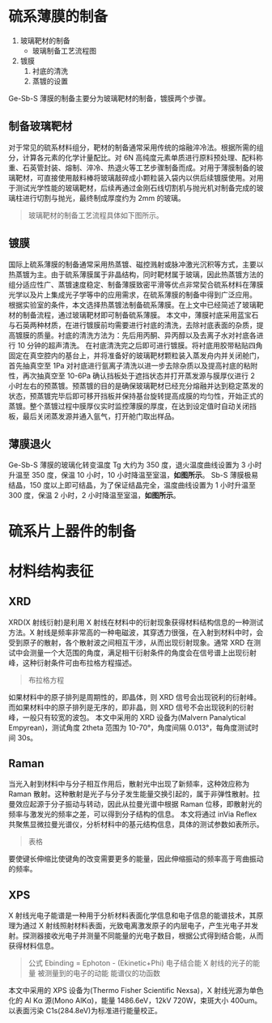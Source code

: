 # 硫系薄膜的制备

1. 玻璃靶材的制备
   - 玻璃制备工艺流程图
2. 镀膜
   1. 衬底的清洗
   2. 蒸镀的设置

Ge-Sb-S 薄膜的制备主要分为玻璃靶材的制备，镀膜两个步骤。

## 制备玻璃靶材

对于常见的硫系材料组分，靶材的制备通常采用传统的熔融淬冷法。根据所需的组分，计算各元素的化学计量配比。对 6N 高纯度元素单质进行原料预处理、配料称重、石英管封装、熔制、淬冷、热退火等工艺步骤制备而成。对用于薄膜制备的玻璃靶材，可直接使用敲料棒将玻璃敲碎成小颗粒装入袋内以供后续镀膜使用。对用于测试光学性能的玻璃靶材，后续再通过金刚石线切割机与抛光机对制备完成的玻璃柱进行切割与抛光，最终制成厚度约为 2mm 的玻璃。

> 玻璃靶材的制备工艺流程具体如下图所示。

## 镀膜

国际上硫系薄膜的制备通常采用热蒸镀、磁控溅射或脉冲激光沉积等方式，主要以热蒸镀为主。由于硫系薄膜属于非晶结构，同时靶材属于玻璃，因此热蒸镀方法的组分适应性广、蒸镀速度稳定、制备薄膜致密平滑等优点非常契合硫系材料在薄膜光学以及片上集成光子学等中的应用需求，在硫系薄膜的制备中得到广泛应用。
根据实验室的条件，本文选择热蒸镀法制备硫系薄膜。在上文中已经简述了玻璃靶材的制备流程，通过玻璃靶材即可制备硫系薄膜。
本文中，薄膜衬底采用蓝宝石与石英两种材质，在进行镀膜前均需要进行衬底的清洗，去除衬底表面的杂质，提高镀膜的质量。衬底的清洗方法为：先后用丙酮、异丙醇以及去离子水对衬底各进行 10 分钟的超声清洗。
在衬底清洗完之后即可进行镀膜。将衬底用胶带粘贴四角固定在真空腔内的基台上，并将准备好的玻璃靶材颗粒装入蒸发舟内并关闭舱门，首先抽真空至 1Pa 对衬底进行氩离子清洗以进一步去除杂质以及提高衬底的粘附性，再次抽真空至 10-6Pa 确认挡板处于遮挡状态并打开蒸发源与膜厚仪进行 2 小时左右的预蒸镀。预蒸镀的目的是确保玻璃靶材已经充分熔融并达到稳定蒸发的状态，预蒸镀完毕后即可移开挡板并保持基台旋转提高成膜的均匀性，开始正式的蒸镀。整个蒸镀过程中膜厚仪实时监控薄膜的厚度，在达到设定值时自动关闭挡板，最后关闭蒸发源并通入氩气，打开舱门取出样品。

## 薄膜退火

Ge-Sb-S 薄膜的玻璃化转变温度 Tg 大约为 350 度，退火温度曲线设置为 3 小时升温至 350 度，保温 10 小时，10 小时降温至室温，**如图所示**。
Sb-S 薄膜极易结晶，150 度以上即可结晶，为了保证结晶完全，温度曲线设置为 1 小时升温至 300 度，保温 2 小时，2 小时降温至室温，**如图所示**。

# 硫系片上器件的制备

# 材料结构表征

## XRD

XRD(X 射线衍射)是利用 X 射线在材料中的衍射现象获得材料结构信息的一种测试方法。X 射线是频率非常高的一种电磁波，其穿透力很强，在入射到材料中时，会受到原子的散射，各个散射波之间相互干涉，从而出现衍射现象。通常 XRD 在测试中会测量一个大范围的角度，满足相干衍射条件的角度会在信号谱上出现衍射峰，这种衍射条件可由布拉格方程描述。

> 布拉格方程

如果材料中的原子排列是周期性的，即晶体，则 XRD 信号会出现锐利的衍射峰。而如果材料中的原子排列是无序的，即非晶，则 XRD 信号不会出现锐利的衍射峰，一般只有较宽的波包。
本文中采用的 XRD 设备为(Malvern Panalytical Empyrean)，测试角度 2theta 范围为 10-70°，角度间隔 0.013°，每角度测试时间 30s。

## Raman

当光入射到材料中与分子相互作用后，散射光中出现了新频率，这种效应称为 Raman 散射。这种散射是光子与分子发生能量交换引起的，属于非弹性散射。拉曼效应起源于分子振动与转动，因此从拉曼光谱中根据 Raman 位移，即散射光的频率与激发光的频率之差，可以得到分子结构的信息。
本文将通过 inVia Reflex 共聚焦显微拉曼光谱仪，分析材料中的基元结构信息，具体的测试参数如表所示。

> 表格

要使键长伸缩比使键角的改变需要更多的能量，因此伸缩振动的频率高于弯曲振动的频率。

## XPS

X 射线光电子能谱是一种用于分析材料表面化学信息和电子信息的能谱技术，其原理为通过 X 射线照射材料表面，光致电离激发原子的内层电子，产生光电子并发射。探测器接收光电子并测量不同能量的光电子数目，根据公式得到结合能，从而获得材料信息。

> 公式
> Ebinding = Ephoton - (Ekinetic+Phi)
> 电子结合能 X 射线的光子的能量 被测量到的电子的动能 能谱仪的功函数

本文中采用的 XPS 设备为(Thermo Fisher Scientific Nexsa)，X 射线光源为单色化的 Al Kα 源(Mono AlKα)，能量 1486.6eV，12kV 720W，束斑大小 400um。以表面污染 C1s(284.8eV)为标准进行能量校正。
